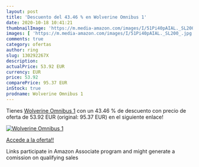 ```yaml
---
layout: post
title: 'Descuento del 43.46 % en Wolverine Omnibus 1'
date: 2020-10-18 10:41:21
thumbnailImage: 'https://m.media-amazon.com/images/I/51Pi40pAIAL._SL200_.jpg'
images: [ 'https://m.media-amazon.com/images/I/51Pi40pAIAL._SL200_.jpg' ]
comments: true
category: ofertas
author: ring
slug: 130292267X
description:
actualPrice: 53.92 EUR
currency: EUR
price: 53.92
comparePrice: 95.37 EUR
inStock: true
prodname: Wolverine Omnibus 1
---
```


Tienes [Wolverine Omnibus 1](https://www.amazon.it/dp/130292267X/?tag=tolees00-21) con un 43.46 % de descuento con precio de oferta de 53.92 EUR (original: 95.37 EUR) en el siguiente enlace!

[![Wolverine Omnibus 1](https://m.media-amazon.com/images/I/51Pi40pAIAL._SL200_.jpg)](https://www.amazon.it/dp/130292267X/?tag=tolees00-21)

[Accede a la oferta!!](https://www.amazon.it/dp/130292267X/?tag=tolees00-21)

Links participate in Amazon Associate program and might generate a comission on qualifying sales


